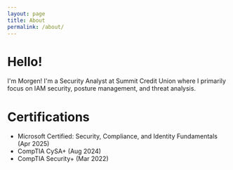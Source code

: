```yaml
---
layout: page
title: About
permalink: /about/
---
```


# Hello! 
I'm Morgen! I'm a Security Analyst at Summit Credit Union where I primarily focus on IAM security, posture management, and threat analysis.

# Certifications
- Microsoft Certified: Security, Compliance, and Identity Fundamentals (Apr 2025)
- CompTIA CySA+ (Aug 2024)
- CompTIA Security+ (Mar 2022)